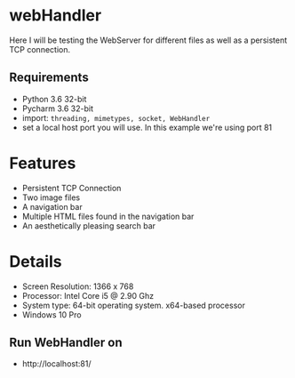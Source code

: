 # webHandler
Here I will be testing the WebServer for different files as well as a persistent TCP connection.

## Requirements
* Python 3.6 32-bit
* Pycharm 3.6 32-bit
* import: `threading, mimetypes, socket, WebHandler` 
* set a local host port you will use. In this example we're using port 81

# Features
* Persistent TCP Connection
* Two image files
* A navigation bar
* Multiple HTML files found in the navigation bar
* An aesthetically pleasing search bar

# Details
* Screen Resolution: 1366 x 768
* Processor: Intel Core i5 @ 2.90 Ghz
* System type: 64-bit operating system. x64-based processor
* Windows 10 Pro

## Run WebHandler on
* http://localhost:81/
